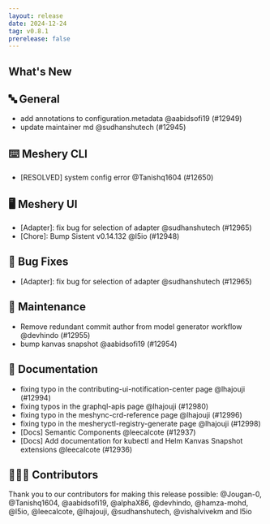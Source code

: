 ```yaml
---
layout: release
date: 2024-12-24
tag: v0.8.1
prerelease: false
---
```


## What's New
## 🔤 General
- add annotations to configuration.metadata @aabidsofi19 (#12949)
- update maintainer md @sudhanshutech (#12945)

## ⌨️ Meshery CLI

- [RESOLVED] system config error @Tanishq1604 (#12650)

## 🖥 Meshery UI

- [Adapter]: fix bug for selection of adapter @sudhanshutech (#12965)
- [Chore]: Bump Sistent v0.14.132 @l5io (#12948)

## 🐛 Bug Fixes

- [Adapter]: fix bug for selection of adapter @sudhanshutech (#12965)

## 🧰 Maintenance

- Remove redundant commit author from model generator workflow @devhindo (#12955)
- bump kanvas snapshot @aabidsofi19 (#12954)

## 📖 Documentation

- fixing typo in the contributing-ui-notification-center page @lhajouji (#12994)
- fixing typos in the graphql-apis page @lhajouji (#12980)
- fixing typo in the meshync-crd-reference page @lhajouji (#12996)
- fixing typo in the mesheryctl-registry-generate page @lhajouji (#12998)
- [Docs] Semantic Components @leecalcote (#12937)
- [Docs] Add documentation for kubectl and Helm Kanvas Snapshot extensions @leecalcote (#12936)

## 👨🏽‍💻 Contributors

Thank you to our contributors for making this release possible:
@Jougan-0, @Tanishq1604, @aabidsofi19, @alphaX86, @devhindo, @hamza-mohd, @l5io, @leecalcote, @lhajouji, @sudhanshutech, @vishalvivekm and l5io

